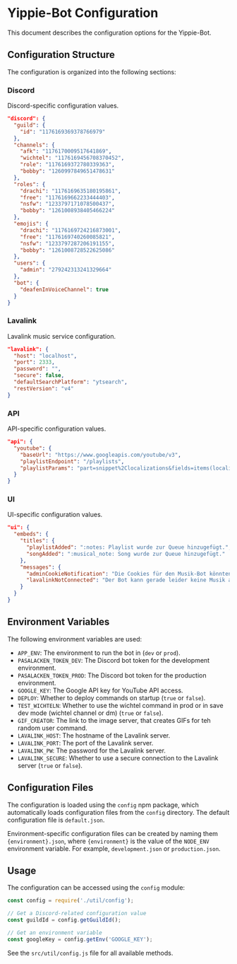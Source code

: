 # Yippie-Bot Configuration

This document describes the configuration options for the Yippie-Bot.

## Configuration Structure

The configuration is organized into the following sections:

### Discord

Discord-specific configuration values.

```json
"discord": {
  "guild": {
    "id": "1176169369378766979"
  },
  "channels": {
    "afk": "1176170009517641869",
    "wichtel": "1176169456708370452",
    "role": "1176169372780339363",
    "bobby": "1260997849651478631"
  },
  "roles": {
    "drachi": "1176169635180195861",
    "free": "1176169662233444403",
    "nsfw": "1233797171078500437",
    "bobby": "1261008938405466224"
  },
  "emojis": {
    "drachi": "1176169724216873001",
    "free": "1176169740260085821",
    "nsfw": "1233797287206191155",
    "bobby": "1261008728522625086"
  },
  "users": {
    "admin": "279242313241329664"
  },
  "bot": {
    "deafenInVoiceChannel": true
  }
}
```

### Lavalink

Lavalink music service configuration.

```json
"lavalink": {
  "host": "localhost",
  "port": 2333,
  "password": "",
  "secure": false,
  "defaultSearchPlatform": "ytsearch",
  "restVersion": "v4"
}
```

### API

API-specific configuration values.

```json
"api": {
  "youtube": {
    "baseUrl": "https://www.googleapis.com/youtube/v3",
    "playlistEndpoint": "/playlists",
    "playlistParams": "part=snippet%2Clocalizations&fields=items(localizations%2Csnippet%2Flocalized%2Csnippet%2Ftitle%2Csnippet%2Fthumbnails)"
  }
}
```

### UI

UI-specific configuration values.

```json
"ui": {
  "embeds": {
    "titles": {
      "playlistAdded": ":notes: Playlist wurde zur Queue hinzugefügt.",
      "songAdded": ":musical_note: Song wurde zur Queue hinzugefügt."
    },
    "messages": {
      "adminCookieNotification": "Die Cookies für den Musik-Bot könnten ausgelaufen sein!",
      "lavalinkNotConnected": "Der Bot kann gerade leider keine Musik abspielen. Melde dich bei <@{adminUserId}>"
    }
  }
}
```

## Environment Variables

The following environment variables are used:

- `APP_ENV`: The environment to run the bot in (`dev` or `prod`).
- `PASALACKEN_TOKEN_DEV`: The Discord bot token for the development environment.
- `PASALACKEN_TOKEN_PROD`: The Discord bot token for the production environment.
- `GOOGLE_KEY`: The Google API key for YouTube API access.
- `DEPLOY`: Whether to deploy commands on startup (`true` or `false`).
- `TEST_WICHTELN`: Whether to use the wichtel command in prod or in save dev mode (wichtel channel or dm) (`true` or `false`).
- `GIF_CREATOR`: The link to the image server, that creates GIFs for teh random user command.
- `LAVALINK_HOST`: The hostname of the Lavalink server.
- `LAVALINK_PORT`: The port of the Lavalink server.
- `LAVALINK_PW`: The password for the Lavalink server.
- `LAVALINK_SECURE`: Whether to use a secure connection to the Lavalink server (`true` or `false`).

## Configuration Files

The configuration is loaded using the `config` npm package, which automatically loads configuration files from the `config` directory. The default configuration file is `default.json`.

Environment-specific configuration files can be created by naming them `{environment}.json`, where `{environment}` is the value of the `NODE_ENV` environment variable. For example, `development.json` or `production.json`.

## Usage

The configuration can be accessed using the `config` module:

```javascript
const config = require('./util/config');

// Get a Discord-related configuration value
const guildId = config.getGuildId();

// Get an environment variable
const googleKey = config.getEnv('GOOGLE_KEY');
```

See the `src/util/config.js` file for all available methods.